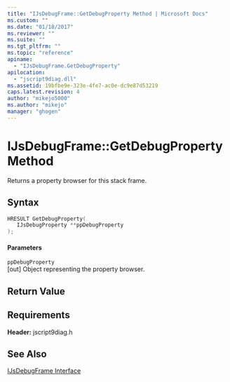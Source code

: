 ```yaml
---
title: "IJsDebugFrame::GetDebugProperty Method | Microsoft Docs"
ms.custom: ""
ms.date: "01/18/2017"
ms.reviewer: ""
ms.suite: ""
ms.tgt_pltfrm: ""
ms.topic: "reference"
apiname: 
  - "IJsDebugFrame.GetDebugProperty"
apilocation: 
  - "jscript9diag.dll"
ms.assetid: 19bfbe9e-323e-4fe7-ac0e-dc9e87d53219
caps.latest.revision: 4
author: "mikejo5000"
ms.author: "mikejo"
manager: "ghogen"
---
```

# IJsDebugFrame::GetDebugProperty Method
Returns a property browser for this stack frame.  
  
## Syntax  
  
```cpp
HRESULT GetDebugProperty(  
   IJsDebugProperty **ppDebugProperty  
);  
```  
  
#### Parameters  
 `ppDebugProperty`  
 [out] Object representing the property browser.  
  
## Return Value  
  
## Requirements  
 **Header:** jscript9diag.h  
  
## See Also  
 [IJsDebugFrame Interface](../../winscript/reference/ijsdebugframe-interface.md)